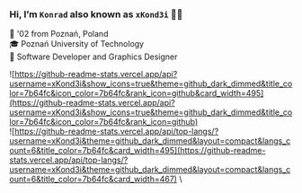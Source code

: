 ### Hi, I’m `Konrad` also known as `xKond3i` 👋🏼
📌 '02 from Poznań, Poland \
🎓 Poznań University of Technology \
💼 Software Developer and Graphics Designer

![https://github-readme-stats.vercel.app/api?username=xKond3i&show_icons=true&theme=github_dark_dimmed&title_color=7b64fc&icon_color=7b64fc&rank_icon=github&card_width=495](https://github-readme-stats.vercel.app/api?username=xKond3i&show_icons=true&theme=github_dark_dimmed&title_color=7b64fc&icon_color=7b64fc&rank_icon=github) \
![https://github-readme-stats.vercel.app/api/top-langs/?username=xKond3i&theme=github_dark_dimmed&layout=compact&langs_count=6&title_color=7b64fc&card_width=495](https://github-readme-stats.vercel.app/api/top-langs/?username=xKond3i&theme=github_dark_dimmed&layout=compact&langs_count=6&title_color=7b64fc&card_width=467) \
<!--![https://streak-stats.demolab.com/?user=xKond3i&theme=github-dark-dimmed&date_format=j%20M%5B%20Y%5D&ring=FB8C00&fire=FB8C00&currStreakLabel=7B64FC&sideLabels=7B64FC&stroke=7B64FC](https://streak-stats.demolab.com/?user=xKond3i&theme=github-dark-dimmed&date_format=j%20M%5B%20Y%5D&ring=FB8C00&fire=FB8C00&currStreakLabel=7B64FC&sideLabels=7B64FC&stroke=7B64FC&hide_total_contributions=true&card_width=467)-->

<!-- without a theme color
<img src="https://github-readme-stats.vercel.app/api?username=xKond3i&show_icons=true&theme=github_dark_dimmed" alt="GitHub Stats"/>
<img src="https://github-readme-stats.vercel.app/api/top-langs/?username=xKond3i&theme=github_dark_dimmed&layout=compact&langs_count=6" alt="Most Used Languages"/>
<img src="https://streak-stats.demolab.com?user=xKond3i&theme=github-dark-dimmed&date_format=j%20M%5B%20Y%5D&ring=FB8C00&fire=FB8C00" alt="GitHub Streak"/>
-->

<!--
### I'm a Student, self-taught Web Developer and Designer 🎓💻🎨
- 📌 There isn't any special target worth sharing right now
- 💻 I'm obsessed with keeping my code *clean* as hell
- 🎨 I love to illustrate and design too
- 🎬 I also enjoy movies, series and games in my free time
- ☕ I've got 2 best friends while coding - tea and music

📫 You can reach me at:
- E-mail: [ceg.kond.biz@gmail.com](mailto:ceg.kond.biz@gmail.com)
- LinkedIn: [@ceg-konrad](https://www.linkedin.com/in/ceg-konrad/)
-->
